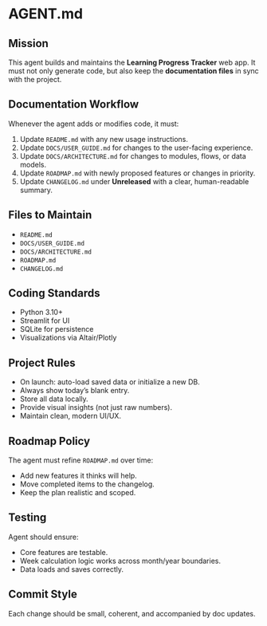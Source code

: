 # AGENT.md

## Mission
This agent builds and maintains the **Learning Progress Tracker** web app. It must not only generate code, but also keep the **documentation files** in sync with the project.

## Documentation Workflow
Whenever the agent adds or modifies code, it must:
1. Update `README.md` with any new usage instructions.
2. Update `DOCS/USER_GUIDE.md` for changes to the user-facing experience.
3. Update `DOCS/ARCHITECTURE.md` for changes to modules, flows, or data models.
4. Update `ROADMAP.md` with newly proposed features or changes in priority.
5. Update `CHANGELOG.md` under **Unreleased** with a clear, human-readable summary.

## Files to Maintain
- `README.md`
- `DOCS/USER_GUIDE.md`
- `DOCS/ARCHITECTURE.md`
- `ROADMAP.md`
- `CHANGELOG.md`

## Coding Standards
- Python 3.10+  
- Streamlit for UI  
- SQLite for persistence  
- Visualizations via Altair/Plotly  

## Project Rules
- On launch: auto-load saved data or initialize a new DB.
- Always show today’s blank entry.
- Store all data locally.
- Provide visual insights (not just raw numbers).
- Maintain clean, modern UI/UX.

## Roadmap Policy
The agent must refine `ROADMAP.md` over time:
- Add new features it thinks will help.
- Move completed items to the changelog.
- Keep the plan realistic and scoped.

## Testing
Agent should ensure:
- Core features are testable.
- Week calculation logic works across month/year boundaries.
- Data loads and saves correctly.

## Commit Style
Each change should be small, coherent, and accompanied by doc updates.
